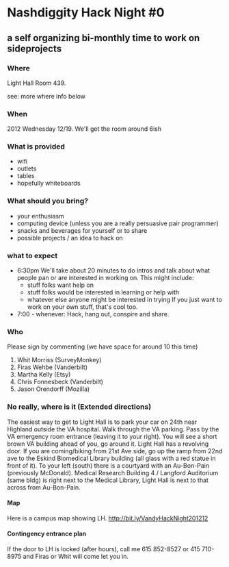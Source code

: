 # Nashdiggity Hack Night #0 
## a self organizing bi-monthly time to work on sideprojects

### Where
Light Hall Room 439. 

see: more where info below

### When
2012 Wednesday 12/19.
We'll get the room around 6ish 

### What is provided
* wifi
* outlets
* tables
* hopefully whiteboards

### What should you bring?
* your enthusiasm
* computing device (unless you are a really persuasive pair programmer)
* snacks and beverages for yourself or to share
* possible projects / an idea to hack on


### what to expect
* 6:30pm  We'll take about 20 minutes to do intros and talk about what people pan or are interested in working on.
  This might include:
  - stuff folks want help on
  - stuff folks would be interested in learning or help with
  - whatever else anyone might be interested in trying
  If you just want to work on your own stuff, that's cool too.
* 7:00 - whenever: Hack, hang out, conspire and share. 

### Who
Please sign by commenting (we have space for around 10 this time)
 1. Whit Morriss (SurveyMonkey)
 2. Firas Wehbe (Vanderbilt)
 3. Martha Kelly (Etsy)
 4. Chris Fonnesbeck (Vanderbilt)
 5. Jason Orendorff (Mozilla)

### No really, where is it (Extended directions)

The easiest way to get to Light Hall is to park your car on 24th near Highland outside the VA hospital. 
Walk through the VA parking. Pass by the VA emergency room entrance (leaving it to your right). 
You will see a short brown VA building ahead of you, go around it. Light Hall has a revolving door. 
If you are coming/biking from 21st Ave side, go up the ramp from 22nd ave to the Eskind Biomedical Library building 
(all glass with a red statue in front of it). To your left (south) there is a courtyard with an Au-Bon-Pain
(previously McDonald). Medical Research Building 4 / Langford Auditorium (same bldg) is right next to the Medical Library, Light Hall is next to that across from Au-Bon-Pain.

#### Map
Here is a campus map showing LH.
http://bit.ly/VandyHackNight201212

#### Contingency entrance plan
If the door to LH is locked (after hours), call me 615 852-8527 or 415 710-8975 and Firas or Whit will come let you in.

